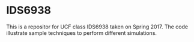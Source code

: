 # IDS6938
This is a repositor for UCF class IDS6938 taken on Spring 2017.  The code illustrate sample techniques to perform different simulations.
